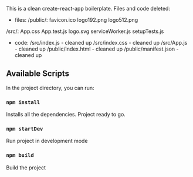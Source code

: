 This is a clean create-react-app boilerplate.
Files and code deleted:

- files:
  /public/:
  favicon.ico
  logo192.png
  logo512.png

/src/:
App.css
App.test.js
logo.svg
serviceWorker.js
setupTests.js

- code:
  /src/index.js - cleaned up
  /src/index.css - cleaned up
  /src/App.js - cleaned up
  /public/index.html - cleaned up
  /public/manifest.json - cleaned up

## Available Scripts

In the project directory, you can run:

### `npm install`

Installs all the dependencies. Project ready to go.

### `npm startDev`

Run project in development mode

### `npm build`

Build the project
